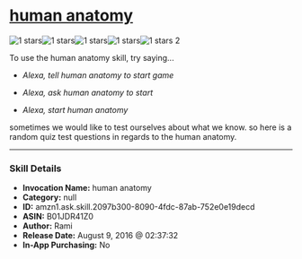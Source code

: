 # [human anatomy](http://alexa.amazon.com/#skills/amzn1.ask.skill.2097b300-8090-4fdc-87ab-752e0e19decd)
![1 stars](../../images/ic_star_black_18dp_1x.png)![1 stars](../../images/ic_star_border_black_18dp_1x.png)![1 stars](../../images/ic_star_border_black_18dp_1x.png)![1 stars](../../images/ic_star_border_black_18dp_1x.png)![1 stars](../../images/ic_star_border_black_18dp_1x.png) 2

To use the human anatomy skill, try saying...

* *Alexa, tell human anatomy to start game*

* *Alexa, ask human anatomy to start*

* *Alexa, start human anatomy*

sometimes we would like to test ourselves about what we know. so here is a random quiz test questions in regards to the human anatomy.

***

### Skill Details

* **Invocation Name:** human anatomy
* **Category:** null
* **ID:** amzn1.ask.skill.2097b300-8090-4fdc-87ab-752e0e19decd
* **ASIN:** B01JDR41Z0
* **Author:** Rami
* **Release Date:** August 9, 2016 @ 02:37:32
* **In-App Purchasing:** No
